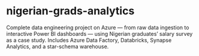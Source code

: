 # nigerian-grads-analytics
Complete data engineering project on Azure — from raw data ingestion to interactive Power BI dashboards — using Nigerian graduates’ salary survey as a case study. Includes Azure Data Factory, Databricks, Synapse Analytics, and a star-schema warehouse.
